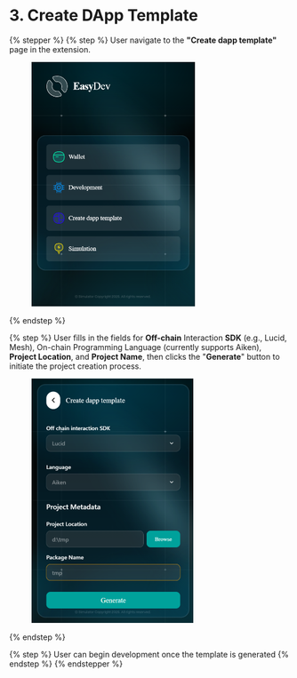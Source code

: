 # 3. Create DApp Template

{% stepper %}
{% step %}
User navigate to the **"Create dapp template"** page in the extension.

<figure><img src="../.gitbook/assets/homepage.png" alt="" width="294"><figcaption></figcaption></figure>
{% endstep %}

{% step %}
User fills in the fields for **Off-chain** Interaction **SDK** (e.g., Lucid, Mesh), On-chain Programming Language (currently supports Aiken), **Project Location**, and **Project Name**, then clicks the "**Generate**" button to initiate the project creation process.

<figure><img src="../.gitbook/assets/step-2-create-dapp-template.png" alt="" width="291"><figcaption></figcaption></figure>
{% endstep %}

{% step %}
User can begin development once the template is generated
{% endstep %}
{% endstepper %}

